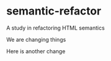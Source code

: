 # semantic-refactor

A study in refactoring HTML semantics

We are changing things

Here is another change
